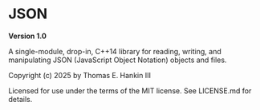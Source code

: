 JSON
====
**Version 1.0**

A single-module, drop-in, C++14 library for reading, writing, and manipulating JSON (JavaScript Object Notation) objects and files.

Copyright (c) 2025 by Thomas E. Hankin III

Licensed for use under the terms of the MIT license. See LICENSE.md for details.
